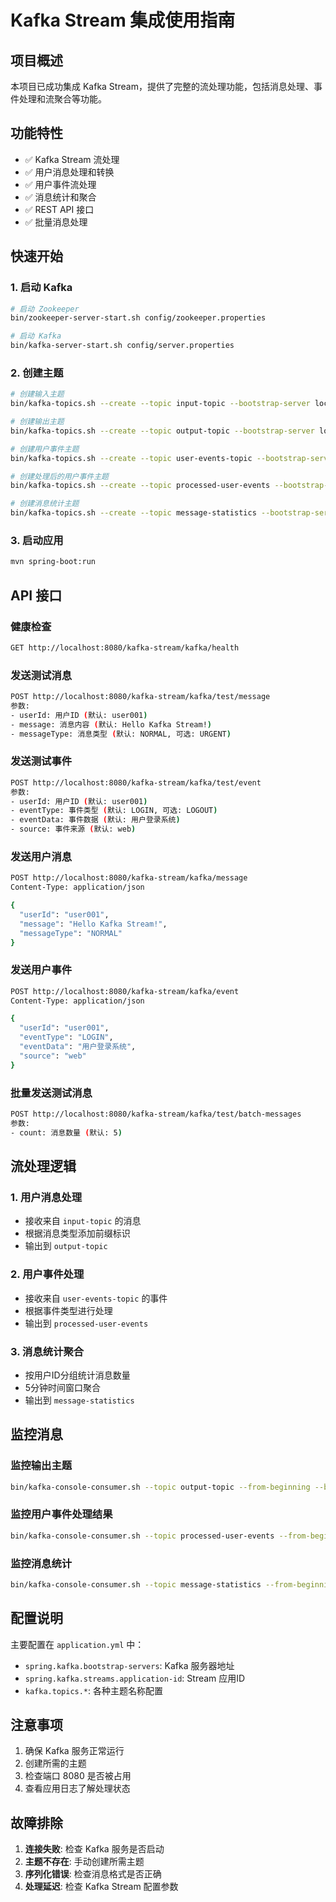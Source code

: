 # Kafka Stream 集成使用指南

## 项目概述

本项目已成功集成 Kafka Stream，提供了完整的流处理功能，包括消息处理、事件处理和流聚合等功能。

## 功能特性

- ✅ Kafka Stream 流处理
- ✅ 用户消息处理和转换
- ✅ 用户事件流处理
- ✅ 消息统计和聚合
- ✅ REST API 接口
- ✅ 批量消息处理

## 快速开始

### 1. 启动 Kafka

```bash
# 启动 Zookeeper
bin/zookeeper-server-start.sh config/zookeeper.properties

# 启动 Kafka
bin/kafka-server-start.sh config/server.properties
```

### 2. 创建主题

```bash
# 创建输入主题
bin/kafka-topics.sh --create --topic input-topic --bootstrap-server localhost:9092 --partitions 3 --replication-factor 1

# 创建输出主题
bin/kafka-topics.sh --create --topic output-topic --bootstrap-server localhost:9092 --partitions 3 --replication-factor 1

# 创建用户事件主题
bin/kafka-topics.sh --create --topic user-events-topic --bootstrap-server localhost:9092 --partitions 3 --replication-factor 1

# 创建处理后的用户事件主题
bin/kafka-topics.sh --create --topic processed-user-events --bootstrap-server localhost:9092 --partitions 3 --replication-factor 1

# 创建消息统计主题
bin/kafka-topics.sh --create --topic message-statistics --bootstrap-server localhost:9092 --partitions 3 --replication-factor 1
```

### 3. 启动应用

```bash
mvn spring-boot:run
```

## API 接口

### 健康检查
```bash
GET http://localhost:8080/kafka-stream/kafka/health
```

### 发送测试消息
```bash
POST http://localhost:8080/kafka-stream/kafka/test/message
参数:
- userId: 用户ID (默认: user001)
- message: 消息内容 (默认: Hello Kafka Stream!)
- messageType: 消息类型 (默认: NORMAL, 可选: URGENT)
```

### 发送测试事件
```bash
POST http://localhost:8080/kafka-stream/kafka/test/event
参数:
- userId: 用户ID (默认: user001)
- eventType: 事件类型 (默认: LOGIN, 可选: LOGOUT)
- eventData: 事件数据 (默认: 用户登录系统)
- source: 事件来源 (默认: web)
```

### 发送用户消息
```bash
POST http://localhost:8080/kafka-stream/kafka/message
Content-Type: application/json

{
  "userId": "user001",
  "message": "Hello Kafka Stream!",
  "messageType": "NORMAL"
}
```

### 发送用户事件
```bash
POST http://localhost:8080/kafka-stream/kafka/event
Content-Type: application/json

{
  "userId": "user001",
  "eventType": "LOGIN",
  "eventData": "用户登录系统",
  "source": "web"
}
```

### 批量发送测试消息
```bash
POST http://localhost:8080/kafka-stream/kafka/test/batch-messages
参数:
- count: 消息数量 (默认: 5)
```

## 流处理逻辑

### 1. 用户消息处理
- 接收来自 `input-topic` 的消息
- 根据消息类型添加前缀标识
- 输出到 `output-topic`

### 2. 用户事件处理
- 接收来自 `user-events-topic` 的事件
- 根据事件类型进行处理
- 输出到 `processed-user-events`

### 3. 消息统计聚合
- 按用户ID分组统计消息数量
- 5分钟时间窗口聚合
- 输出到 `message-statistics`

## 监控消息

### 监控输出主题
```bash
bin/kafka-console-consumer.sh --topic output-topic --from-beginning --bootstrap-server localhost:9092
```

### 监控用户事件处理结果
```bash
bin/kafka-console-consumer.sh --topic processed-user-events --from-beginning --bootstrap-server localhost:9092
```

### 监控消息统计
```bash
bin/kafka-console-consumer.sh --topic message-statistics --from-beginning --bootstrap-server localhost:9092
```

## 配置说明

主要配置在 `application.yml` 中：

- `spring.kafka.bootstrap-servers`: Kafka 服务器地址
- `spring.kafka.streams.application-id`: Stream 应用ID
- `kafka.topics.*`: 各种主题名称配置

## 注意事项

1. 确保 Kafka 服务正常运行
2. 创建所需的主题
3. 检查端口 8080 是否被占用
4. 查看应用日志了解处理状态

## 故障排除

1. **连接失败**: 检查 Kafka 服务是否启动
2. **主题不存在**: 手动创建所需主题
3. **序列化错误**: 检查消息格式是否正确
4. **处理延迟**: 检查 Kafka Stream 配置参数